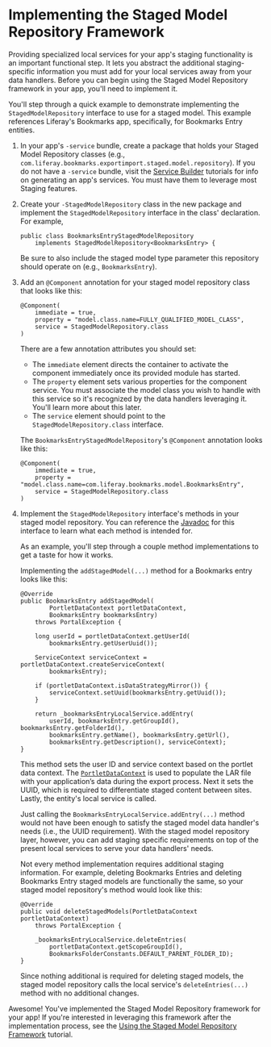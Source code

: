 # Implementing the Staged Model Repository Framework

Providing specialized local services for your app's staging functionality is an
important functional step. It lets you abstract the additional staging-specific
information you must add for your local services away from your data handlers.
Before you can begin using the Staged Model Repository framework in your app,
you'll need to implement it.

You'll step through a quick example to demonstrate implementing the
`StagedModelRepository` interface to use for a staged model. This example
references Liferay's Bookmarks app, specifically, for Bookmarks Entry
entities.

1.  In your app's `-service` bundle, create a package that holds your Staged
    Model Repository classes (e.g.,
    `com.liferay.bookmarks.exportimport.staged.model.repository`). If you do not
    have a `-service` bundle, visit the
    [Service Builder](/develop/tutorials/-/knowledge_base/7-1/service-builder)
    tutorials for info on generating an app's services. You must have them to
    leverage most Staging features.

2.  Create your `-StagedModelRepository` class in the new package and implement
    the `StagedModelRepository` interface in the class' declaration. For
    example,

        public class BookmarksEntryStagedModelRepository
            implements StagedModelRepository<BookmarksEntry> {

    Be sure to also include the staged model type parameter this repository
    should operate on (e.g., `BookmarksEntry`).

3.  Add an `@Component` annotation for your staged model repository class that
    looks like this:

        @Component(
            immediate = true,
            property = "model.class.name=FULLY_QUALIFIED_MODEL_CLASS",
            service = StagedModelRepository.class
        )

    There are a few annotation attributes you should set:

    - The `immediate` element directs the container to activate the component
      immediately once its provided module has started.
    - The `property` element sets various properties for the component service.
      You must associate the model class you wish to handle with this service so
      it's recognized by the data handlers leveraging it. You'll learn more
      about this later.
    - The `service` element should point to the `StagedModelRepository.class`
      interface.

    The `BookmarksEntryStagedModelRepository`'s `@Component` annotation looks
    like this:

        @Component(
            immediate = true,
            property = "model.class.name=com.liferay.bookmarks.model.BookmarksEntry",
            service = StagedModelRepository.class
        )

4.  Implement the `StagedModelRepository` interface's methods in your staged
    model repository. You can reference the
    [Javadoc](@app-ref@/web-experience/latest/javadocs/com/liferay/exportimport/staged/model/repository/StagedModelRepository.html)
    for this interface to learn what each method is intended for.

    As an example, you'll step through a couple method implementations to get a
    taste for how it works.

    Implementing the `addStagedModel(...)` method for a Bookmarks entry looks
    like this:

        @Override
        public BookmarksEntry addStagedModel(
                PortletDataContext portletDataContext,
                BookmarksEntry bookmarksEntry)
            throws PortalException {

            long userId = portletDataContext.getUserId(
                bookmarksEntry.getUserUuid());

            ServiceContext serviceContext = portletDataContext.createServiceContext(
                bookmarksEntry);

            if (portletDataContext.isDataStrategyMirror()) {
                serviceContext.setUuid(bookmarksEntry.getUuid());
            }

            return _bookmarksEntryLocalService.addEntry(
                userId, bookmarksEntry.getGroupId(), bookmarksEntry.getFolderId(),
                bookmarksEntry.getName(), bookmarksEntry.getUrl(),
                bookmarksEntry.getDescription(), serviceContext);
        }

    This method sets the user ID and service context based on the
    portlet data context. The
    [`PortletDataContext`](@platform-ref@/7.1-latest/javadocs/portal-kernel/com/liferay/exportimport/kernel/lar/PortletDataContext.html)
    is used to populate the LAR file with your application’s data during the
    export process. Next it sets the UUID, which is required to differentiate
    staged content between sites. Lastly, the entity's local service is called.

    Just calling the `BookmarksEntryLocalService.addEntry(...)` method would not
    have been enough to satisfy the staged model data handler's needs (i.e., the
    UUID requirement). With the staged model repository layer, however, you can
    add staging specific requirements on top of the present local services to
    serve your data handlers' needs.

    Not every method implementation requires additional staging information. For
    example, deleting Bookmarks Entries and deleting Bookmarks Entry staged
    models are functionally the same, so your staged model repository's method
    would look like this:

        @Override
        public void deleteStagedModels(PortletDataContext portletDataContext)
            throws PortalException {

            _bookmarksEntryLocalService.deleteEntries(
                portletDataContext.getScopeGroupId(),
                BookmarksFolderConstants.DEFAULT_PARENT_FOLDER_ID);
        }

    Since nothing additional is required for deleting staged models, the staged
    model repository calls the local service's `deleteEntries(...)` method with
    no additional changes.

Awesome! You've implemented the Staged Model Repository framework for your app!
If you're interested in leveraging this framework after the implementation
process, see the
[Using the Staged Model Repository Framework]()
tutorial.